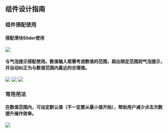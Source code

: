 ## 组件设计指南


### 组件搭配使用

#### 搭配滑块Slider使用

<img src="https://oteam-tdesign-1258344706.cos.ap-guangzhou.myqcloud.com/site/design/%E6%95%B0%E5%AD%97%E8%BE%93%E5%85%A5%E6%A1%86%201.png"/>


#### 与气泡提示搭配使用。数值输入框需考虑数值的范围，超出限定范围则气泡提示，并自动纠正为与数值范围内最近的合理值。

<img src="https://oteam-tdesign-1258344706.cos.ap-guangzhou.myqcloud.com/site/design/%E6%95%B0%E5%AD%97%E8%BE%93%E5%85%A5%E6%A1%86%202.png"/>
<img src="https://oteam-tdesign-1258344706.cos.ap-guangzhou.myqcloud.com/site/design/%E6%95%B0%E5%AD%97%E8%BE%93%E5%85%A5%E6%A1%86%203.png"/>
<img src="https://oteam-tdesign-1258344706.cos.ap-guangzhou.myqcloud.com/site/design/%E6%95%B0%E5%AD%97%E8%BE%93%E5%85%A5%E6%A1%86%204.png"/>


### 常用用法
#### 在数值范围内，可设定默认值（不一定要从最小值开始），帮助用户减少点击次数提升操作效率。
<img src="https://oteam-tdesign-1258344706.cos.ap-guangzhou.myqcloud.com/site/design/%E6%95%B0%E5%AD%97%E8%BE%93%E5%85%A5%E6%A1%86%205.png"/>
  

  

  

